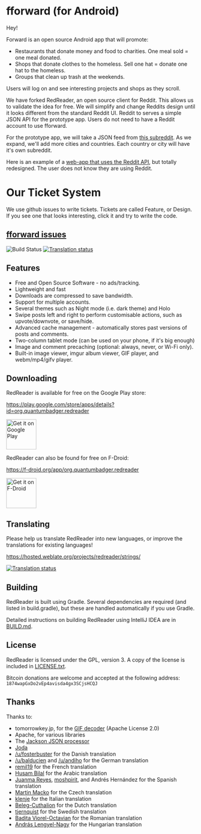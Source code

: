 fforward (for Android)
=======================

Hey!

Forward is an open source Android app that will promote:

- Restaurants that donate money and food to charities. One meal sold = one meal donated.
- Shops that donate clothes to the homeless. Sell one hat = donate one hat to the homeless.
- Groups that clean up trash at the weekends.

Users will log on and see interesting projects and shops as they scroll.

We have forked RedReader, an open source client for Reddit. This allows us to validate the idea for free. We will simplify and change Reddits design until it looks different from the standard Reddit UI. Reddit to serves a simple JSON API for the prototype app. Users do not need to have a Reddit account to use fforward.

For the prototype app, we will take a JSON feed from [this subreddit](https://www.reddit.com/r/fforwardTaiwan/). As we expand, we'll add more cities and countries. Each country or city will have it's own subreddit.

Here is an example of a [web-app that uses the Reddit API](https://codepen.io/Teeke/live/NpZyJB), but totally redesigned. The user does not know they are using Reddit.

# Our Ticket System

We use github issues to write tickets. Tickets are called Feature, or Design. If you see one that looks interesting, click it and try to write the code.

## [fforward issues](https://github.com/Microflow/fforward-android/issues)



![Build Status](https://travis-ci.org/QuantumBadger/RedReader.svg?branch=master)
[![Translation status](https://hosted.weblate.org/widgets/redreader/-/svg-badge.svg)](https://hosted.weblate.org/engage/redreader/?utm_source=widget)

Features
--------

* Free and Open Source Software - no ads/tracking.
* Lightweight and fast
* Downloads are compressed to save bandwidth.
* Support for multiple accounts.
* Several themes such as Night mode (i.e. dark theme) and Holo
* Swipe posts left and right to perform customisable actions, such as
  upvote/downvote, or save/hide.
* Advanced cache management - automatically stores past versions of
  posts and comments.
* Two-column tablet mode (can be used on your phone, if it's big enough)
* Image and comment precaching (optional: always, never, or Wi-Fi only).
* Built-in image viewer, imgur album viewer, GIF player, and
  webm/mp4/gifv player.


Downloading
-----------

RedReader is available for free on the Google Play store:

https://play.google.com/store/apps/details?id=org.quantumbadger.redreader

[<img src="https://play.google.com/intl/en_us/badges/images/generic/en_badge_web_generic.png"
      alt="Get it on Google Play"
      height="80">](https://play.google.com/store/apps/details?id=org.quantumbadger.redreader)

RedReader can also be found for free on F-Droid:

https://f-droid.org/app/org.quantumbadger.redreader

[<img src="https://f-droid.org/badge/get-it-on.png"
      alt="Get it on F-Droid"
      height="80">](https://f-droid.org/app/org.quantumbadger.redreader)

Translating
-----------

Please help us translate RedReader into new languages, or improve the translations for existing languages!

https://hosted.weblate.org/projects/redreader/strings/

[![Translation status](https://hosted.weblate.org/widgets/redreader/-/svg-badge.svg)](https://hosted.weblate.org/engage/redreader/?utm_source=widget)


Building
--------

RedReader is built using Gradle. Several dependencies are required (and
listed in build.gradle), but these are handled automatically if you use
Gradle.

Detailed instructions on building RedReader using IntelliJ IDEA are in
[BUILD.md](BUILD.md).


License
-------

RedReader is licensed under the GPL, version 3. A copy of the license is
included in [LICENSE.txt](LICENSE.txt).

Bitcoin donations are welcome and accepted at the following address:
`1874wapGxDo2vEp4avisda4gx3SCjsHCQJ`


Thanks
------

Thanks to:

* tomorrowkey.jp, for the [GIF decoder](https://code.google.com/p/android-gifview/) (Apache License 2.0)
* Apache, for various libraries
* The [Jackson JSON processor](http://jackson.codehaus.org/)
* [Joda](http://joda-time.sourceforge.net/)
* [/u/fosterbuster](http://www.reddit.com/user/fosterbuster) for the Danish translation
* [/u/balducien](http://www.reddit.com/user/balducien) and [/u/andiho](http://www.reddit.com/user/andiho) for the German translation
* [remil19](https://github.com/remil19) for the French translation
* [Husam Bilal](https://github.com/husam212) for the Arabic translation
* [Juanma Reyes](https://github.com/jmreyes), [moshpirit](https://github.com/moshpirit), and Andrés Hernández for the Spanish translation
* [Martin Macko](https://github.com/LinkedList) for the Czech translation
* [klenje](https://github.com/klenje) for the Italian translation
* [Beleg-Cuthalion](https://github.com/Beleg-Cuthalion) for the Dutch translation
* [tjernquist](https://github.com/tjernquist) for the Swedish translation
* [Badita Viorel-Octavian](https://github.com/vooctavian) for the Romanian translation
* [András Lengyel-Nagy](https://github.com/lna91) for the Hungarian translation
